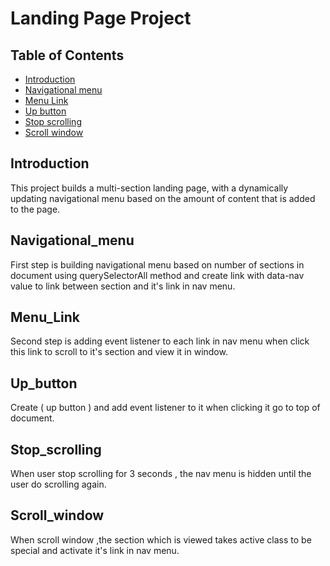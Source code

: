 # Landing Page Project

## Table of Contents

* [Introduction](#Introduction)
* [Navigational menu](#Navigational_menu)
* [Menu Link](#Menu_Link)
* [Up button](#Up_button)
* [Stop scrolling](#Stop_scrolling)
* [Scroll window](#Scroll_window)

## Introduction

This project builds a multi-section landing page, with a dynamically updating navigational menu based on the amount of content that is added to the page.

## Navigational_menu

First step is building navigational menu based on number of sections in document
using querySelectorAll method and create link with data-nav value to link between
section and it's link in nav menu.

## Menu_Link

Second step is adding event listener to each link in nav menu when click this link
to scroll to it's section and view it in window.

## Up_button

Create ( up button ) and add event listener to it when clicking it go to top of document.

## Stop_scrolling

When user stop scrolling for 3 seconds , the nav menu is hidden until the user do scrolling
again. 

## Scroll_window

When scroll window ,the section which is viewed takes active class to be special and activate
it's link in nav menu. 
